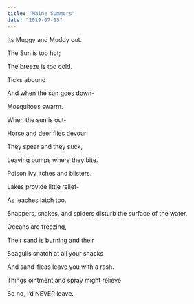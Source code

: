```yaml
---
title: "Maine Summers"
date: "2019-07-15"
---
```

Its Muggy and Muddy out.

The Sun is too hot;

The breeze is too cold.

Ticks abound

And when the sun goes down-

Mosquitoes swarm.

When the sun is out-

Horse and deer flies devour:

They spear and they suck,

Leaving bumps where they bite.

Poison Ivy itches and blisters.

Lakes provide little relief-

As leaches latch too.

Snappers, snakes, and spiders disturb the surface of the water.

Oceans are freezing,

Their sand is burning and their

Seagulls snatch at all your snacks

And sand-fleas leave you with a rash.

Things ointment and spray might relieve

So no, I’d NEVER leave.